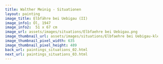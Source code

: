 ```yaml
---
title: Walther Meinig - Situationen
layout: painting
image_title: Elbfähre bei Uebigau (II)
image_info1: Öl, 1947
image_info2:  51 x 67 cm
image_url: assets/images/situations/Elbfaehre bei Uebigau.png
image_thumbnail_url: assets/images/situations/Elbfaehre bei Uebigau-klein.png
image_thumbnail_pixel_width: 635
image_thumbnail_pixel_height: 489
back_url: paintings_situations_02.html
next_url: paintings_situations_03.html
---
```


